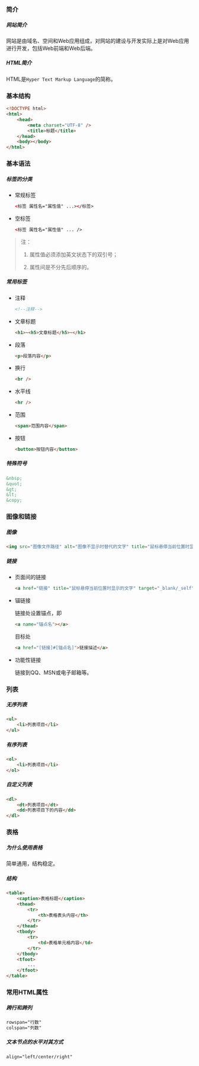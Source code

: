 ### 简介

##### 网站简介

网站是由域名、空间和Web应用组成，对网站的建设与开发实际上是对Web应用进行开发，包括Web前端和Web后端。

##### HTML简介

HTML是`Hyper Text Markup Language`的简称。

### 基本结构

```html
<!DOCTYPE html>
<html>
    <head>
        <meta charset="UTF-8" />
        <title>标题</title>
    </head>
    <body></body>
</html>
```

### 基本语法

##### 标签的分类

* 常规标签

    ```html
    <标签 属性名="属性值" ...></标签>
    ```

* 空标签

    ```html
    <标签 属性名="属性值" ... />
    ```
    
> 注：
>
> 1. 属性值必须添加英文状态下的双引号；
>
> 2. 属性间是不分先后顺序的。

##### 常用标签

* 注释

    ```html
    <!--注释-->
    ```

* 文章标题

    ```html
    <h1>~<h5>文章标题</h5>~</h1>
    ```

* 段落

    ```html
    <p>段落内容</p>
    ```

* 换行

    ```html
    <br />
    ```

* 水平线

    ```html
    <hr />
    ```

* 范围

    ```html
    <span>范围内容</span>
    ```

* 按钮

    ```html
    <button>按钮内容</button>
    ```

##### 特殊符号

```html
&nbsp;
&quot;
&gt;
&lt;
&copy;
```

### 图像和链接

##### 图像

```html
<img src="图像文件路径" alt="图像不显示时替代的文字" title="鼠标悬停当前位置时显示的文字" />
```

##### 链接

* 页面间的链接

    ```html
    <a href="链接" title="鼠标悬停当前位置时显示的文字" target="_blank/_self">链接描述</a> 
    ```

* 锚链接

    链接处设置锚点，即

    ```html
    <a name="锚点名"></a>
    ```
    
    目标处
    
    ```html
    <a href="[链接]#[锚点名]">链接描述</a>
    ```

* 功能性链接

    链接到QQ、MSN或电子邮箱等。

### 列表

##### 无序列表

```html
<ul>
    <li>列表项目</li>
</ul>
```

##### 有序列表

```html
<ol>
    <li>列表项目</li>
</ol>
```

##### 自定义列表

```html
<dl>
    <dt>列表项目</dt>
    <dd>列表项目下的内容</dd>
</dl>
```

### 表格

##### 为什么使用表格

简单通用，结构稳定。

##### 结构

```html
<table>
    <caption>表格标题</caption>
    <thead>
        <tr>
            <th>表格表头内容</th>
        </tr>
    </thead>
    <tbody>
        <tr>
            <td>表格单元格内容</td>
        </tr>
    </tbody>
    <tfoot>
        ...
    </tfoot>
</table>
```

### 常用HTML属性

##### 跨行和跨列

```html
rowspan="行数"
colspan="列数"
```

##### 文本节点的水平对其方式

```html
align="left/center/right"
```